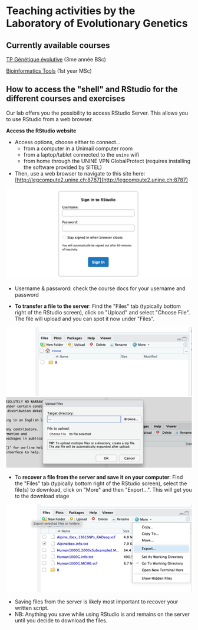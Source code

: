 # Teaching activities by the Laboratory of Evolutionary Genetics

## Currently available courses

[TP Génétique évolutive](./TP_Génétique_évolutive) (3me année BSc)

[Bioinformatics Tools](./Bioinformatics_Tools) (1st year MSc)


## How to access the "shell" and RStudio for the different courses and exercises

Our lab offers you the possibility to access RStudio Server. This allows you to use RStudio from a web browser.

**Access the RStudio website**
- Access options, choose either to connect...
  - from a computer in a Unimail computer room
  - from a laptop/tablet connected to the `unine` wifi
  - from home through the UNINE VPN GlobalProtect (requires installing the software provided by SITEL)
- Then, use a web browser to navigate to this site here: [http://legcompute2.unine.ch:8787](http://legcompute2.unine.ch:8787)

![](./Bioinformatics_Tools/images/image_1.png)

- Username & password: check the course docs for your username and password

- **To transfer a file to the server**: Find the "Files" tab (typically bottom right of the RStudio screen), click on "Upload" and select "Choose File". The file will upload and you can spot it now under "Files".  

![](./Bioinformatics_Tools/images/image_2.png)  
![](./Bioinformatics_Tools/images/image_3.png)  

  - To **recover a file from the server and save it on your computer**: Find the "Files" tab (typically bottom right of the RStudio screen), select the file(s) to download, click on "More" and then "Export...". This will get you to the download stage

![](./Bioinformatics_Tools/images/image_4.png)  

  - Saving files from the server is likely most important to recover your written script.
  - NB: Anything you save while using RStudio is and remains on the server until you decide to download the files.
